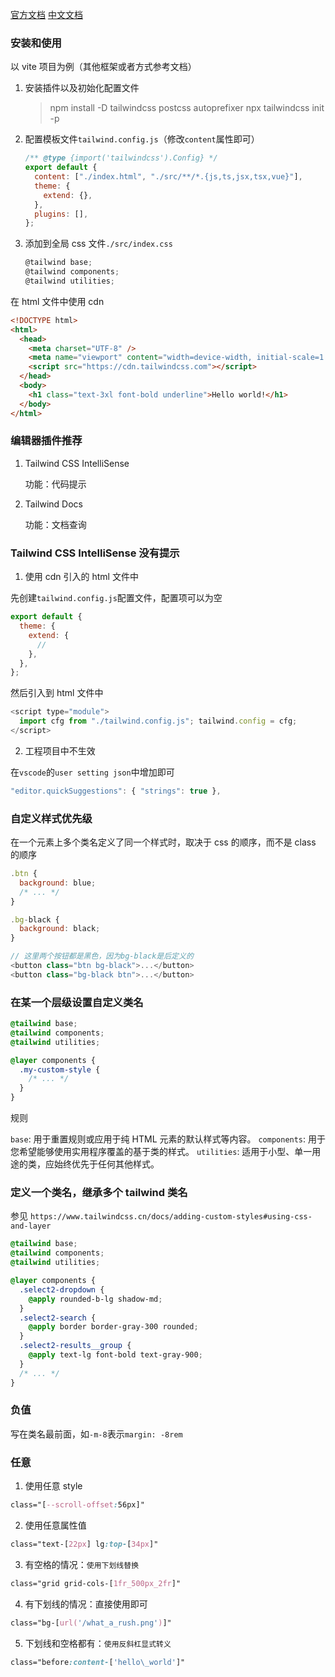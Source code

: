 [官方文档](https://tailwindcss.com/)
[中文文档](https://www.tailwindcss.cn/docs/guides/vite)

### 安装和使用

以 vite 项目为例（其他框架或者方式参考文档）

1. 安装插件以及初始化配置文件

   > npm install -D tailwindcss postcss autoprefixer
   > npx tailwindcss init -p

2. 配置模板文件`tailwind.config.js`（修改`content`属性即可）

   ```js
   /** @type {import('tailwindcss').Config} */
   export default {
     content: ["./index.html", "./src/**/*.{js,ts,jsx,tsx,vue}"],
     theme: {
       extend: {},
     },
     plugins: [],
   };
   ```

3. 添加到全局 css 文件`./src/index.css`

   ```js
   @tailwind base;
   @tailwind components;
   @tailwind utilities;
   ```

在 html 文件中使用 cdn

```html
<!DOCTYPE html>
<html>
  <head>
    <meta charset="UTF-8" />
    <meta name="viewport" content="width=device-width, initial-scale=1.0" />
    <script src="https://cdn.tailwindcss.com"></script>
  </head>
  <body>
    <h1 class="text-3xl font-bold underline">Hello world!</h1>
  </body>
</html>
```

### 编辑器插件推荐

1. Tailwind CSS IntelliSense

   功能：代码提示

2. Tailwind Docs

   功能：文档查询

### Tailwind CSS IntelliSense 没有提示

1. 使用 cdn 引入的 html 文件中

先创建`tailwind.config.js`配置文件，配置项可以为空

```js
export default {
  theme: {
    extend: {
      //
    },
  },
};
```

然后引入到 html 文件中

```js
<script type="module">
  import cfg from "./tailwind.config.js"; tailwind.config = cfg;
</script>
```

2. 工程项目中不生效

在`vscode`的`user setting json`中增加即可

```js
"editor.quickSuggestions": { "strings": true },
```

### 自定义样式优先级

在一个元素上多个类名定义了同一个样式时，取决于 css 的顺序，而不是 class 的顺序

```js
.btn {
  background: blue;
  /* ... */
}

.bg-black {
  background: black;
}

// 这里两个按钮都是黑色，因为bg-black是后定义的
<button class="btn bg-black">...</button>
<button class="bg-black btn">...</button>
```

### 在某一个层级设置自定义类名

```css
@tailwind base;
@tailwind components;
@tailwind utilities;

@layer components {
  .my-custom-style {
    /* ... */
  }
}
```

规则

`base`: 用于重置规则或应用于纯 HTML 元素的默认样式等内容。
`components`: 用于您希望能够使用实用程序覆盖的基于类的样式。
`utilities`: 适用于小型、单一用途的类，应始终优先于任何其他样式。

### 定义一个类名，继承多个 tailwind 类名

参见 `https://www.tailwindcss.cn/docs/adding-custom-styles#using-css-and-layer`

```css
@tailwind base;
@tailwind components;
@tailwind utilities;

@layer components {
  .select2-dropdown {
    @apply rounded-b-lg shadow-md;
  }
  .select2-search {
    @apply border border-gray-300 rounded;
  }
  .select2-results__group {
    @apply text-lg font-bold text-gray-900;
  }
  /* ... */
}
```

### 负值

写在类名最前面，如`-m-8`表示`margin: -8rem`

### 任意

1. 使用任意 style

```css
class="[--scroll-offset:56px]"
```

2. 使用任意属性值

```css
class="text-[22px] lg:top-[34px]"
```

3. 有空格的情况：`使用下划线替换`

```css
class="grid grid-cols-[1fr_500px_2fr]"
```

4. 有下划线的情况：直接使用即可

```css
class="bg-[url('/what_a_rush.png')]"
```

5. 下划线和空格都有：`使用反斜杠显式转义`

```css
class="before:content-['hello\_world']"
```
